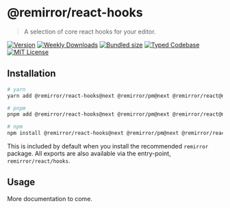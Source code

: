 # @remirror/react-hooks

> A selection of core react hooks for your editor.

[![Version][version]][npm] [![Weekly Downloads][downloads-badge]][npm] [![Bundled size][size-badge]][size] [![Typed Codebase][typescript]](#) [![MIT License][license]](#)

[version]: https://flat.badgen.net/npm/v/@remirror/react-hooks/next
[npm]: https://npmjs.com/package/@remirror/react-hooks/v/next
[license]: https://flat.badgen.net/badge/license/MIT/purple
[size]: https://bundlephobia.com/result?p=@remirror/react-hooks@next
[size-badge]: https://flat.badgen.net/bundlephobia/minzip/@remirror/react-hooks@next
[typescript]: https://flat.badgen.net/badge/icon/TypeScript?icon=typescript&label
[downloads-badge]: https://badgen.net/npm/dw/@remirror/react-hooks/red?icon=npm

## Installation

```bash
# yarn
yarn add @remirror/react-hooks@next @remirror/pm@next @remirror/react@next

# pnpm
pnpm add @remirror/react-hooks@next @remirror/pm@next @remirror/react@next

# npm
npm install @remirror/react-hooks@next @remirror/pm@next @remirror/react@next
```

This is included by default when you install the recommended `remirror` package. All exports are also available via the entry-point, `remirror/react/hooks`.

## Usage

More documentation to come.
